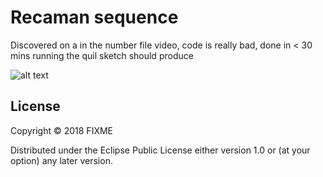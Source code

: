 # Recaman sequence

Discovered on a in the number file video, code is really bad, done in < 30 mins running  the quil sketch should produce
 
 ![alt text](https://github.com/LukeDefeo/recaman-sequence/image.png "Logo Title Text 1")




## License

Copyright © 2018 FIXME

Distributed under the Eclipse Public License either version 1.0 or (at
your option) any later version.
